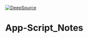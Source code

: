 [![DeepSource](https://deepsource.io/gh/SebastianErrazuriz/app-script-miningtag.svg/?label=active+issues&show_trend=true&token=TFrt1qu9FWxWr6lpjnm54X8p)](https://deepsource.io/gh/SebastianErrazuriz/app-script-miningtag/?ref=repository-badge)

# App-Script_Notes
